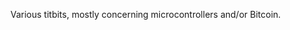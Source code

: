 Various titbits, mostly concerning microcontrollers and/or Bitcoin.<br>

<!---
rapsacw/rapsacw is a ✨ special ✨ repository because its `README.md` (this file) appears on your GitHub profile.
You can click the Preview link to take a look at your changes.
--->
